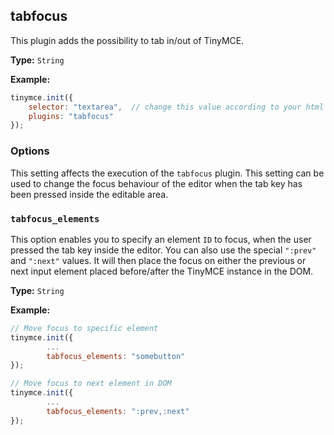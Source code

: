 
## tabfocus

This plugin adds the possibility to tab in/out of TinyMCE.

**Type:** `String`

**Example:**

```js
tinymce.init({
    selector: "textarea",  // change this value according to your html
    plugins: "tabfocus"
});
```

### Options

This setting affects the execution of the `tabfocus` plugin. This setting can be used to change the focus behaviour of the editor when the tab key has been pressed inside the editable area.

### `tabfocus_elements`

This option enables you to specify an element `ID` to focus, when the user pressed the tab key inside the editor. You can also use the special `":prev"` and `":next"` values. It will then place the focus on either the previous or next input element placed before/after the TinyMCE instance in the DOM.

**Type:** `String`

**Example:**

```js
// Move focus to specific element
tinymce.init({
        ...
        tabfocus_elements: "somebutton"
});
```

```js
// Move focus to next element in DOM
tinymce.init({
        ...
        tabfocus_elements: ":prev,:next"
});
```
